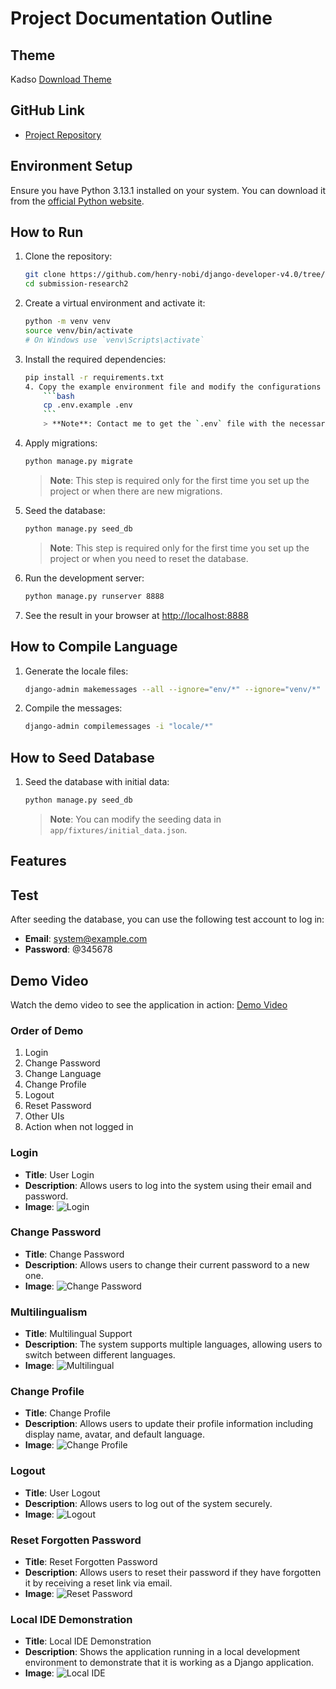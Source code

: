 # Project Documentation Outline
## Theme
Kadso
[Download Theme](https://www.buzzerboysites.com/html_kits/kadso.zip)

## GitHub Link
- [Project Repository](https://github.com/henry-nobi/django-developer-v4.0/tree/main/submission-research2)

## Environment Setup
Ensure you have Python 3.13.1 installed on your system. You can download it from the [official Python website](https://www.python.org/downloads/release/python-3131/).

## How to Run
1. Clone the repository:
    ```bash
    git clone https://github.com/henry-nobi/django-developer-v4.0/tree/main/submission-research2.git
    cd submission-research2
    ```
2. Create a virtual environment and activate it:
    ```bash
    python -m venv venv
    source venv/bin/activate  
    # On Windows use `venv\Scripts\activate`
    ```
3. Install the required dependencies:
    ```bash
    pip install -r requirements.txt
    4. Copy the example environment file and modify the configurations as needed:
        ```bash
        cp .env.example .env
        ```
        > **Note**: Contact me to get the `.env` file with the necessary configurations if needed.
5. Apply migrations:
    ```bash
    python manage.py migrate
    ```
    > **Note**: This step is required only for the first time you set up the project or when there are new migrations.

6. Seed the database:
    ```bash
    python manage.py seed_db
    ```
    > **Note**: This step is required only for the first time you set up the project or when you need to reset the database.

7. Run the development server:
    ```bash
    python manage.py runserver 8888
    ```

8. See the result in your browser at [http://localhost:8888](http://localhost:8888)

## How to Compile Language
1. Generate the locale files:
    ```bash
    django-admin makemessages --all --ignore="env/*" --ignore="venv/*" --extension=html,py
    ```
2. Compile the messages:
    ```bash
    django-admin compilemessages -i "locale/*"
    ```
## How to Seed Database
1. Seed the database with initial data:
    ```bash
    python manage.py seed_db
    ```
    > **Note**: You can modify the seeding data in `app/fixtures/initial_data.json`.

## Features

## Test
After seeding the database, you can use the following test account to log in:
- **Email**: system@example.com
- **Password**: @345678

## Demo Video
Watch the demo video to see the application in action: [Demo Video](https://drive.google.com/file/d/1wt-XI1pkIbAZKnVN7kAeph6zZC9KXtYp/view?usp=sharing)

### Order of Demo
1. Login
2. Change Password
3. Change Language
4. Change Profile
5. Logout
6. Reset Password
7. Other UIs
8. Action when not logged in

### Login
- **Title**: User Login
- **Description**: Allows users to log into the system using their email and password.
- **Image**: ![Login](/submission-research2/screenshots/login.png)

### Change Password
- **Title**: Change Password
- **Description**: Allows users to change their current password to a new one.
- **Image**: ![Change Password](/submission-research2/screenshots/change-pwd.png)

### Multilingualism
- **Title**: Multilingual Support
- **Description**: The system supports multiple languages, allowing users to switch between different languages.
- **Image**: ![Multilingual](/submission-research2/screenshots/language.png)

### Change Profile
- **Title**: Change Profile
- **Description**: Allows users to update their profile information including display name, avatar, and default language.
- **Image**: ![Change Profile](/submission-research2/screenshots/change-profile.png)

### Logout
- **Title**: User Logout
- **Description**: Allows users to log out of the system securely.
- **Image**: ![Logout](/submission-research2/screenshots/logout.png)

### Reset Forgotten Password
- **Title**: Reset Forgotten Password
- **Description**: Allows users to reset their password if they have forgotten it by receiving a reset link via email.
- **Image**: ![Reset Password](/submission-research2/screenshots/reset-pwd.png)

### Local IDE Demonstration
- **Title**: Local IDE Demonstration
- **Description**: Shows the application running in a local development environment to demonstrate that it is working as a Django application.
- **Image**: ![Local IDE](/submission-research2/screenshots/local-ide.png)
